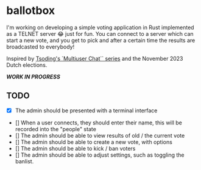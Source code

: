 # ballotbox

I'm working on developing a simple voting application in Rust implemented as a TELNET server 😂 just for fun. You can connect to a server which can start a new vote, and you get to pick and after a certain time the results are broadcasted to everybody!

Inspired by [Tsoding's `Multiuser Chat`` series](https://www.youtube.com/watch?v=BbIEuNscn_E) and the November 2023 Dutch elections.

**_WORK IN PROGRESS_**

## TODO

- [x] The admin should be presented with a terminal interface
- [] When a user connects, they should enter their name, this will be recorded into the "people" state
- [] The admin should be able to view results of old / the current vote
- [] The admin should be able to create a new vote, with options
- [] The admin should be able to kick / ban voters
- [] The admin should be able to adjust settings, such as toggling the banlist.
